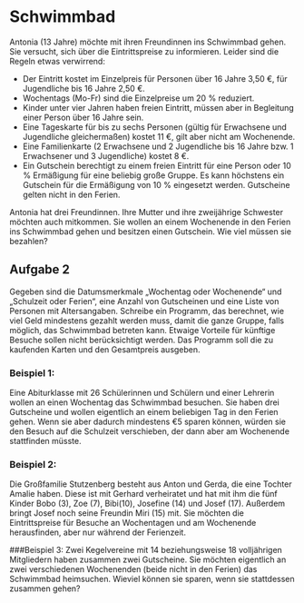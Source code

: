 # Schwimmbad

Antonia (13 Jahre) möchte mit ihren Freundinnen ins Schwimmbad gehen. Sie versucht, sich über die Eintrittspreise zu informieren. Leider sind die Regeln etwas verwirrend:
- Der Eintritt kostet im Einzelpreis für Personen über 16 Jahre 3,50 €, für Jugendliche bis 16 Jahre 2,50 €.
- Wochentags (Mo-Fr) sind die Einzelpreise um 20 % reduziert. 
- Kinder unter vier Jahren haben freien Eintritt, müssen aber in Begleitung einer Person über 16 Jahre sein.
- Eine Tageskarte für bis zu sechs Personen (gültig für Erwachsene und Jugendliche gleichermaßen) kostet 11 €, gilt aber nicht am Wochenende.
- Eine Familienkarte (2 Erwachsene und 2 Jugendliche bis 16 Jahre bzw. 1 Erwachsener und 3 Jugendliche) kostet 8 €.
- Ein Gutschein berechtigt zu einem freien Eintritt für eine Person oder 10 % Ermäßigung für eine beliebig große Gruppe. Es kann höchstens ein Gutschein für die Ermäßigung von 10 % eingesetzt werden. Gutscheine gelten nicht in den Ferien.

Antonia hat drei Freundinnen. Ihre Mutter und ihre zweijährige Schwester möchten auch mitkommen. Sie wollen an einem Wochenende in den Ferien ins
Schwimmbad gehen und besitzen einen Gutschein. Wie viel müssen sie bezahlen?

## Aufgabe 2
Gegeben sind die Datumsmerkmale „Wochentag oder Wochenende“ und „Schulzeit oder Ferien“, eine Anzahl von Gutscheinen und eine Liste von Personen mit Altersangaben. Schreibe ein Programm, das berechnet, wie viel Geld mindestens gezahlt werden muss, damit die ganze Gruppe, falls möglich, das Schwimmbad
betreten kann. Etwaige Vorteile für künftige Besuche sollen nicht berücksichtigt werden. Das Programm soll die zu kaufenden Karten und den Gesamtpreis ausgeben.

### Beispiel 1:
Eine Abiturklasse mit 26 Schülerinnen und Schülern und einer Lehrerin
wollen an einen Wochentag das Schwimmbad besuchen.  Sie haben drei
Gutscheine und wollen eigentlich an einem beliebigen Tag in den Ferien
gehen.  Wenn sie aber dadurch mindestens €5 sparen können, würden
sie den Besuch auf die Schulzeit verschieben, der dann aber am Wochenende
stattfinden müsste.

### Beispiel 2:
Die Großfamilie Stutzenberg besteht aus Anton und Gerda, die eine Tochter
Amalie haben.  Diese ist mit Gerhard verheiratet und hat mit ihm die fünf
Kinder Bobo (3), Zoe (7), Bibi(10), Josefine (14) und Josef (17).
Außerdem bringt Josef noch seine Freundin Miri (15) mit.  Sie möchten
die Eintrittspreise für Besuche an Wochentagen und am Wochenende
herausfinden, aber nur während der Ferienzeit.

###Beispiel 3:
Zwei Kegelvereine mit 14 beziehungsweise 18 volljährigen Mitgliedern
haben zusammen zwei Gutscheine.  Sie möchten eigentlich an zwei
verschiedenen Wochenenden (beide nicht in den Ferien) das Schwimmbad
heimsuchen.  Wieviel können sie sparen, wenn sie stattdessen zusammen
gehen?